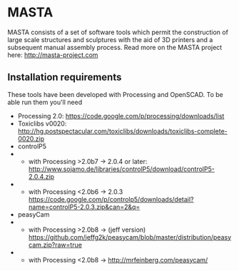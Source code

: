 MASTA
=====

MASTA consists of a set of software tools which permit the construction of large scale structures and sculptures with the aid of 3D printers and a subsequent manual assembly process.
Read more on the MASTA project here: http://masta-project.com

Installation requirements
-------------------------

These tools have been developed with Processing and OpenSCAD. To be able run them you'll need

* Processing 2.0: https://code.google.com/p/processing/downloads/list
* Toxiclibs v0020: http://hg.postspectacular.com/toxiclibs/downloads/toxiclibs-complete-0020.zip
* controlP5 
* * with Processing >2.0b7 -> 2.0.4 or later: http://www.sojamo.de/libraries/controlP5/download/controlP5-2.0.4.zip
* * with Processing <2.0b6 -> 2.0.3 https://code.google.com/p/controlp5/downloads/detail?name=controlP5-2.0.3.zip&can=2&q=
* peasyCam
* * with Processing >2.0b8 -> (jeff version) https://github.com/jeffg2k/peasycam/blob/master/distribution/peasycam.zip?raw=true
* * with Processing <2.0b8 -> http://mrfeinberg.com/peasycam/

